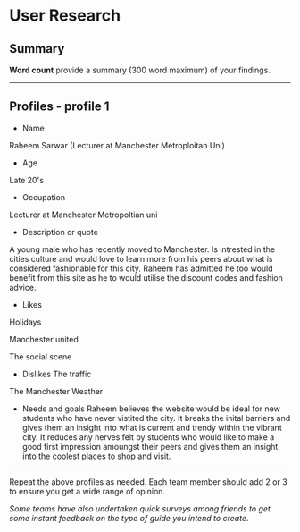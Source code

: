 # User Research

## Summary

**Word count** provide a summary (300 word maximum) of your findings.

---

## Profiles - profile 1

- Name

Raheem Sarwar (Lecturer at Manchester Metroploitan Uni) 

- Age 

Late 20's 

- Occupation

Lecturer at Manchester Metropoltian uni


- Description or quote

A young male who has recently moved to Manchester. Is intrested in the cities culture and would love to learn more from his peers about what is considered fashionable for this city. Raheem has admitted he too would benefit from this site as he to would utilise the discount codes and fashion advice.  

- Likes

Holidays

Manchester united 

The social scene 

- Dislikes
The traffic 

The Manchester Weather 


- Needs and goals
Raheem believes the website would be ideal for new students who have never vistited the city. It breaks the inital barriers and gives them an insight into what is current and trendy within the vibrant city. It reduces any nerves felt by students who would like to make a good first impression amoungst their peers and gives them an insight into the coolest places to shop and visit. 
---

<!--This can be deleted prior to submission -->

Repeat the above profiles as needed. Each team member should add 2 or 3 to ensure you get a wide range of opinion.

_Some teams have also undertaken quick surveys among friends to get some instant feedback on the type of guide you intend to create_.
